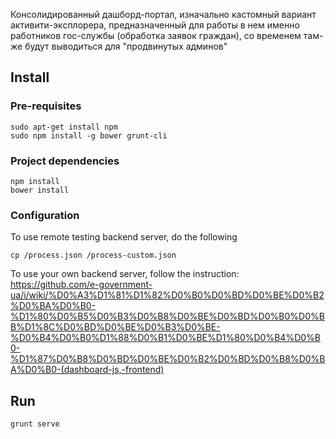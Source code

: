 Консолидированный дашборд-портал, изначально кастомный вариант активити-эксплорера, предназначенный для работы в нем именно работников гос-службы (обработка заявок граждан), со временем там-же будут выводиться для "продвинутых админов" 

## Install

### Pre-requisites

    sudo apt-get install npm
    sudo npm install -g bower grunt-cli

### Project dependencies

    npm install
    bower install

### Configuration

To use remote testing backend server, do the following

    cp /process.json /process-custom.json

To use your own backend server, follow the instruction:
https://github.com/e-government-ua/i/wiki/%D0%A3%D1%81%D1%82%D0%B0%D0%BD%D0%BE%D0%B2%D0%BA%D0%B0-%D1%80%D0%B5%D0%B3%D0%B8%D0%BE%D0%BD%D0%B0%D0%BB%D1%8C%D0%BD%D0%BE%D0%B3%D0%BE-%D0%B4%D0%B0%D1%88%D0%B1%D0%BE%D1%80%D0%B4%D0%B0-%D1%87%D0%B8%D0%BD%D0%BE%D0%B2%D0%BD%D0%B8%D0%BA%D0%B0-(dashboard-js,-frontend)

## Run

    grunt serve

